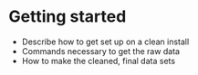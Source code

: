 # Getting started

- Describe how to get set up on a clean install
- Commands necessary to get the raw data 
- How to make the cleaned, final data sets
